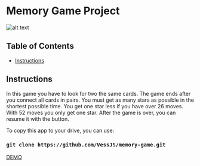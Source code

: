 # Memory Game Project

![alt text](https://i.imgur.com/UcepyaX.png)


## Table of Contents

* [Instructions](#instructions)

## Instructions

In this game you have to look for two the same cards.
The game ends after you connect all cards in pairs.
You must get as many stars as possible in the shortest possible time. You get one star less if you have over 26 moves. With 52 moves you only get one star. After the game is over, you can resume it with the button.

To copy this app to your drive, you can use:
### `git clone https://github.com/VessJS/memory-game.git`


[DEMO](http://htmlpreview.github.io/?https://github.com/VessJS/memory-game/blob/master/index.html)